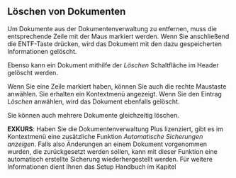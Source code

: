 ## Löschen von Dokumenten

Um Dokumente aus der Dokumentenverwaltung zu entfernen, muss die
entsprechende Zeile mit der Maus markiert werden. Wenn Sie anschließend
die ENTF-Taste drücken, wird das Dokument mit den dazu gespeicherten
Informationen gelöscht.

Ebenso kann ein Dokument mithilfe der *Löschen* Schaltfläche im Header
gelöscht werden.

Wenn Sie eine Zeile markiert haben, können Sie auch die rechte Maustaste
anwählen. Sie erhalten ein Kontextmenü angezeigt. Wenn Sie den Eintrag
L*öschen* anwählen, wird das Dokument ebenfalls gelöscht.

Sie können auch mehrere Dokumente gleichzeitig löschen.

**EXKURS**: Haben Sie die Dokumentenverwaltung Plus lizenziert, gibt es
im Kontextmenü eine zusätzliche Funktion *Automatische Sicherungen
anzeigen*. Falls also Änderungen an einem Dokument vorgenommen wurden,
die zurückgesetzt werden sollen, kann mit dieser Funktion eine
automatisch erstellte Sicherung wiederhergestellt werden. Für weitere
Informationen dient Ihnen das Setup Handbuch im Kapitel